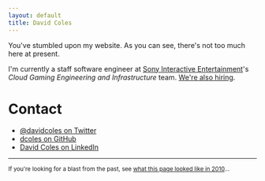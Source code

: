 ```yaml
---
layout: default
title: David Coles
---
```


You've stumbled upon my website. As you can see, there's not too much here at present.

I'm currently a staff software engineer at [Sony Interactive Entertainment](https://www.sie.com/en/)'s *Cloud Gaming
Engineering and Infrastructure* team. [We're also hiring](https://www.playstation.com/en-us/corporate/about/careers/).

# Contact

- [@davidcoles on Twitter](https://twitter.com/davidcoles)
- [dcoles on GitHub](https://github.com/dcoles/)
- [David Coles on LinkedIn](https://www.linkedin.com/in/david-coles-b5b05250/)

---

<small>If you're looking for a blast from the past, see [what this page looked like in 2010](/2010)…</small>
